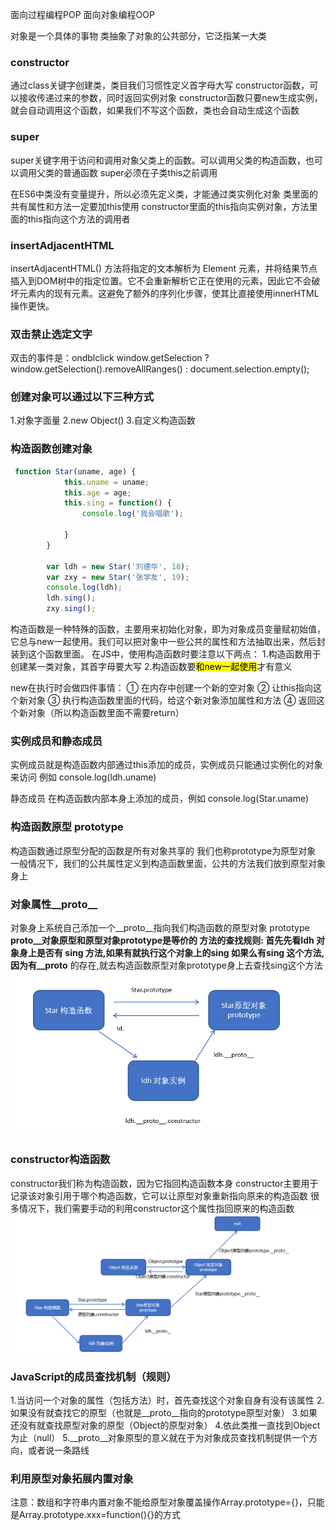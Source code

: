 面向过程编程POP
面向对象编程OOP

对象是一个具体的事物
类抽象了对象的公共部分，它泛指某一大类

### constructor
通过class关键字创建类，类目我们习惯性定义首字母大写
constructor函数，可以接收传递过来的参数，同时返回实例对象
constructor函数只要new生成实例，就会自动调用这个函数，如果我们不写这个函数，类也会自动生成这个函数

### super
super关键字用于访问和调用对象父类上的函数。可以调用父类的构造函数，也可以调用父类的普通函数
super必须在子类this之前调用

在ES6中类没有变量提升，所以必须先定义类，才能通过类实例化对象
类里面的共有属性和方法一定要加this使用
constructor里面的this指向实例对象，方法里面的this指向这个方法的调用者

### insertAdjacentHTML
insertAdjacentHTML() 方法将指定的文本解析为 Element 元素，并将结果节点插入到DOM树中的指定位置。它不会重新解析它正在使用的元素，因此它不会破坏元素内的现有元素。这避免了额外的序列化步骤，使其比直接使用innerHTML操作更快。

### 双击禁止选定文字
双击的事件是：ondblclick
window.getSelection ? window.getSelection().removeAllRanges() : document.selection.empty();

### 创建对象可以通过以下三种方式
1.对象字面量
2.new Object()
3.自定义构造函数

### 构造函数创建对象
```javascript
 function Star(uname, age) {
            this.uname = uname;
            this.age = age;
            this.sing = function() {
                console.log('我会唱歌');

            }
        }

        var ldh = new Star('刘德华', 18);
        var zxy = new Star('张学友', 19);
        console.log(ldh);
        ldh.sing();
        zxy.sing();
```
构造函数是一种特殊的函数，主要用来初始化对象，即为对象成员变量赋初始值，它总与new一起使用。我们可以把对象中一些公共的属性和方法抽取出来，然后封装到这个函数里面。
在JS中，使用构造函数时要注意以下两点：
1.构造函数用于创建某一类对象，其首字母要大写
2.构造函数要<mark>和new一起使用</mark>才有意义

new在执行时会做四件事情：
① 在内存中创建一个新的空对象
② 让this指向这个新对象
③ 执行构造函数里面的代码，给这个新对象添加属性和方法
④ 返回这个新对象（所以构造函数里面不需要return）

### 实例成员和静态成员
实例成员就是构造函数内部通过this添加的成员，实例成员只能通过实例化的对象来访问 例如 console.log(ldh.uname)

静态成员 在构造函数内部本身上添加的成员，例如 console.log(Star.uname)

### 构造函数原型 prototype
构造函数通过原型分配的函数是所有对象共享的
我们也称prototype为原型对象
一般情况下，我们的公共属性定义到构造函数里面，公共的方法我们放到原型对象身上

### 对象属性__proto__
对象身上系统自己添加一个__proto__指向我们构造函数的原型对象 prototype
__proto__对象原型和原型对象prototype是等价的
方法的查找规则: 首先先看ldh 对象身上是否有 sing 方法,如果有就执行这个对象上的sing
如果么有sing 这个方法,因为有__proto__ 的存在,就去构造函数原型对象prototype身上去查找sing这个方法
![prototype](images/prototype.png)

### constructor构造函数
constructor我们称为构造函数，因为它指回构造函数本身
constructor主要用于记录该对象引用于哪个构造函数，它可以让原型对象重新指向原来的构造函数
很多情况下，我们需要手动的利用constructor这个属性指回原来的构造函数
![原型链](images/原型链.png)

### JavaScript的成员查找机制（规则）
1.当访问一个对象的属性（包括方法）时，首先查找这个对象自身有没有该属性
2.如果没有就查找它的原型（也就是__proto__指向的prototype原型对象）
3.如果还没有就查找原型对象的原型（Object的原型对象）
4.依此类推一直找到Object为止（null）
5.__proto__对象原型的意义就在于为对象成员查找机制提供一个方向，或者说一条路线

### 利用原型对象拓展内置对象
注意：数组和字符串内置对象不能给原型对象覆盖操作Array.prototype={}，只能是Array.prototype.xxx=function(){}的方式